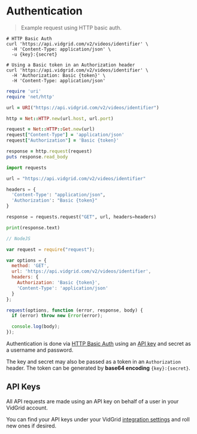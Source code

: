 # Authentication

> Example request using HTTP basic auth.

```shell
# HTTP Basic Auth
curl 'https://api.vidgrid.com/v2/videos/identifier' \
  -H 'Content-Type: application/json' \
  -u {key}:{secret}

# Using a Basic token in an Authorization header
curl 'https://api.vidgrid.com/v2/videos/identifier' \
  -H 'Authorization: Basic {token}' \
  -H 'Content-Type: application/json'
```

```ruby
require 'uri'
require 'net/http'

url = URI("https://api.vidgrid.com/v2/videos/identifier")

http = Net::HTTP.new(url.host, url.port)

request = Net::HTTP::Get.new(url)
request["Content-Type"] = 'application/json'
request["Authorization"] = 'Basic {token}'

response = http.request(request)
puts response.read_body
```

```python
import requests

url = "https://api.vidgrid.com/v2/videos/identifier"

headers = {
  'Content-Type': "application/json",
  'Authorization': "Basic {token}"
}

response = requests.request("GET", url, headers=headers)

print(response.text)
```

```javascript
// NodeJS

var request = require("request");

var options = {
  method: 'GET',
  url: 'https://api.vidgrid.com/v2/videos/identifier',
  headers: {
    Authorization: 'Basic {token}',
    'Content-Type': 'application/json'
  }
};

request(options, function (error, response, body) {
  if (error) throw new Error(error);

  console.log(body);
});
```

Authentication is done via [HTTP Basic Auth](https://en.wikipedia.org/wiki/Basic_access_authentication) using an [API key](#api-keys) and secret as a username and password.

The key and secret may also be passed as a token in an `Authorization` header. The token can be generated by **base64 encoding** `{key}:{secret}`.

## API Keys

All API requests are made using an API key on behalf of a user in your VidGrid account.

You can find your API keys under your VidGrid [integration settings](https://app.vidgrid.com/integrations) and roll new ones if desired.